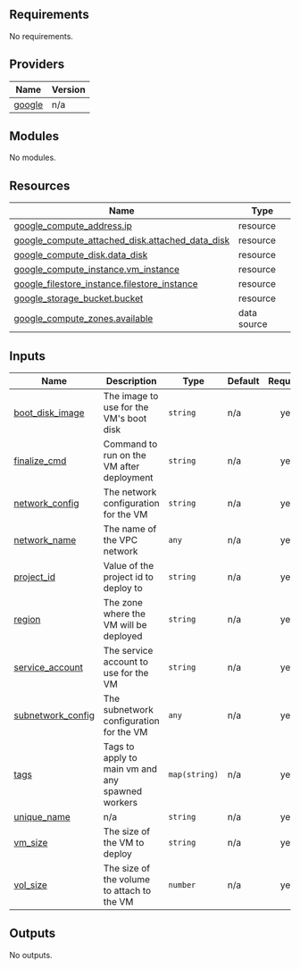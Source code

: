 ## Requirements

No requirements.

## Providers

| Name                                                       | Version |
| ---------------------------------------------------------- | ------- |
| <a name="provider_google"></a> [google](#provider\_google) | n/a     |

## Modules

No modules.

## Resources

| Name                                                                                                                                                    | Type        |
| ------------------------------------------------------------------------------------------------------------------------------------------------------- | ----------- |
| [google_compute_address.ip](https://registry.terraform.io/providers/hashicorp/google/latest/docs/resources/compute_address)                             | resource    |
| [google_compute_attached_disk.attached_data_disk](https://registry.terraform.io/providers/hashicorp/google/latest/docs/resources/compute_attached_disk) | resource    |
| [google_compute_disk.data_disk](https://registry.terraform.io/providers/hashicorp/google/latest/docs/resources/compute_disk)                            | resource    |
| [google_compute_instance.vm_instance](https://registry.terraform.io/providers/hashicorp/google/latest/docs/resources/compute_instance)                  | resource    |
| [google_filestore_instance.filestore_instance](https://registry.terraform.io/providers/hashicorp/google/latest/docs/resources/filestore_instance)       | resource    |
| [google_storage_bucket.bucket](https://registry.terraform.io/providers/hashicorp/google/latest/docs/resources/storage_bucket)                           | resource    |
| [google_compute_zones.available](https://registry.terraform.io/providers/hashicorp/google/latest/docs/data-sources/compute_zones)                       | data source |

## Inputs

| Name                                                                                    | Description                                      | Type          | Default | Required |
| --------------------------------------------------------------------------------------- | ------------------------------------------------ | ------------- | ------- | :------: |
| <a name="input_boot_disk_image"></a> [boot\_disk\_image](#input\_boot\_disk\_image)     | The image to use for the VM's boot disk          | `string`      | n/a     |   yes    |
| <a name="input_finalize_cmd"></a> [finalize\_cmd](#input\_finalize\_cmd)                | Command to run on the VM after deployment        | `string`      | n/a     |   yes    |
| <a name="input_network_config"></a> [network\_config](#input\_network\_config)          | The network configuration for the VM             | `string`      | n/a     |   yes    |
| <a name="input_network_name"></a> [network\_name](#input\_network\_name)                | The name of the VPC network                      | `any`         | n/a     |   yes    |
| <a name="input_project_id"></a> [project\_id](#input\_project\_id)                      | Value of the project id to deploy to             | `string`      | n/a     |   yes    |
| <a name="input_region"></a> [region](#input\_region)                                    | The zone where the VM will be deployed           | `string`      | n/a     |   yes    |
| <a name="input_service_account"></a> [service\_account](#input\_service\_account)       | The service account to use for the VM            | `string`      | n/a     |   yes    |
| <a name="input_subnetwork_config"></a> [subnetwork\_config](#input\_subnetwork\_config) | The subnetwork configuration for the VM          | `any`         | n/a     |   yes    |
| <a name="input_tags"></a> [tags](#input\_tags)                                          | Tags to apply to main vm and any spawned workers | `map(string)` | n/a     |   yes    |
| <a name="input_unique_name"></a> [unique\_name](#input\_unique\_name)                   | n/a                                              | `string`      | n/a     |   yes    |
| <a name="input_vm_size"></a> [vm\_size](#input\_vm\_size)                               | The size of the VM to deploy                     | `string`      | n/a     |   yes    |
| <a name="input_vol_size"></a> [vol\_size](#input\_vol\_size)                            | The size of the volume to attach to the VM       | `number`      | n/a     |   yes    |

## Outputs

No outputs.
